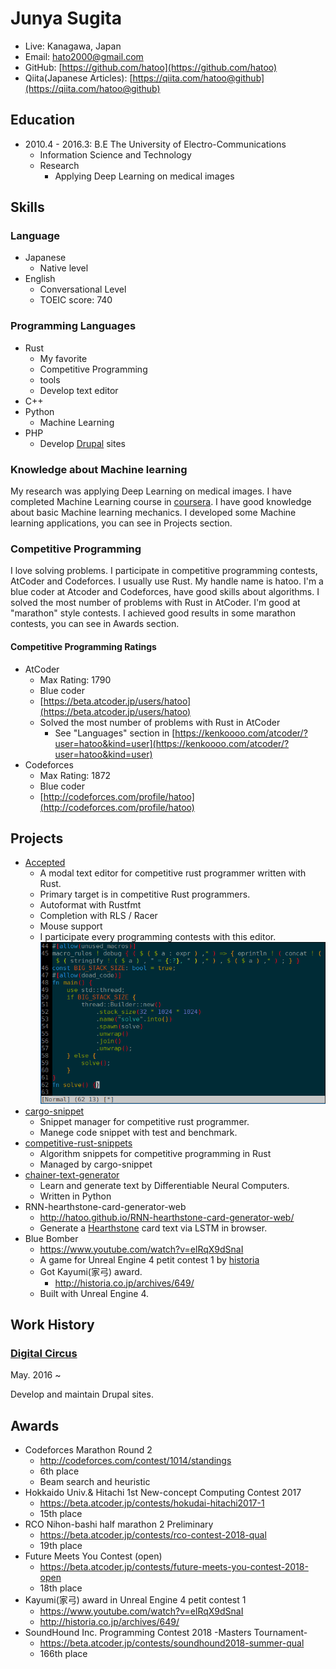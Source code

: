 # Junya Sugita

- Live: Kanagawa, Japan
- Email: hato2000@gmail.com
- GitHub: [https://github.com/hatoo](https://github.com/hatoo)
- Qiita(Japanese Articles): [https://qiita.com/hatoo@github](https://qiita.com/hatoo@github)

## Education

- 2010.4 - 2016.3: B.E The University of Electro-Communications
  - Information Science and Technology
  - Research
    - Applying Deep Learning on medical images

## Skills

### Language

- Japanese
  - Native level
- English
  - Conversational Level
  - TOEIC score: 740

### Programming Languages

- Rust
  - My favorite
  - Competitive Programming
  - tools
  - Develop text editor
- C++
- Python
  - Machine Learning
- PHP
  - Develop [Drupal](https://www.drupal.org/) sites

### Knowledge about Machine learning

My research was applying Deep Learning on medical images.
I have completed Machine Learning course in [coursera](https://www.coursera.org/learn/machine-learning).
I have good knowledge about basic Machine learning mechanics.
I developed some Machine learning applications, you can see in Projects section.

### Competitive Programming

I love solving problems.
I participate in competitive programming contests, AtCoder and Codeforces.
I usually use Rust.
My handle name is hatoo. I'm a blue coder at Atcoder and Codeforces, have good skills about algorithms.
I solved the most number of problems with Rust in AtCoder.
I'm good at "marathon" style contests.
I achieved good results in some marathon contests, you can see in Awards section.

#### Competitive Programming Ratings

- AtCoder
  - Max Rating: 1790
  - Blue coder
  - [https://beta.atcoder.jp/users/hatoo](https://beta.atcoder.jp/users/hatoo)
  - Solved the most number of problems with Rust in AtCoder
    - See "Languages" section in [https://kenkoooo.com/atcoder/?user=hatoo&kind=user](https://kenkoooo.com/atcoder/?user=hatoo&kind=user)
- Codeforces
  - Max Rating: 1872
  - Blue coder
  - [http://codeforces.com/profile/hatoo](http://codeforces.com/profile/hatoo)

## Projects

- [Accepted](https://github.com/hatoo/Accepted)
  - A modal text editor for competitive rust programmer written with Rust.
  - Primary target is in competitive Rust programmers.
  - Autoformat with Rustfmt
  - Completion with RLS / Racer
  - Mouse support
  - I participate every programming contests with this editor.
    ![Accepted screenshot](demo.png)
- [cargo-snippet](https://github.com/hatoo/cargo-snippet)
  - Snippet manager for competitive rust programmer.
  - Manege code snippet with test and benchmark.
- [competitive-rust-snippets](https://github.com/hatoo/competitive-rust-snippets)
  - Algorithm snippets for competitive programming in Rust
  - Managed by cargo-snippet
- [chainer-text-generator](https://github.com/hatoo/chainer-text-generator)
  - Learn and generate text by Differentiable Neural Computers.
  - Written in Python
- RNN-hearthstone-card-generator-web
  - http://hatoo.github.io/RNN-hearthstone-card-generator-web/
  - Generate a [Hearthstone](https://playhearthstone.com) card text via LSTM in browser.
- Blue Bomber
  - https://www.youtube.com/watch?v=elRqX9dSnaI
  - A game for Unreal Engine 4 petit contest 1 by [historia](http://historia.co.jp/)
  - Got Kayumi(家弓) award.
    - http://historia.co.jp/archives/649/
  - Built with Unreal Engine 4.

## Work History

### [Digital Circus](https://www.dgcircus.com/)

May. 2016 ~ 

Develop and maintain Drupal sites.

## Awards

- Codeforces Marathon Round 2
  - http://codeforces.com/contest/1014/standings
  - 6th place
  - Beam search and heuristic
- Hokkaido Univ.& Hitachi 1st New-concept Computing Contest 2017
  - https://beta.atcoder.jp/contests/hokudai-hitachi2017-1
  - 15th place
- RCO Nihon-bashi half marathon 2 Preliminary
  - https://beta.atcoder.jp/contests/rco-contest-2018-qual
  - 19th place
- Future Meets You Contest (open)
  - https://beta.atcoder.jp/contests/future-meets-you-contest-2018-open
  - 18th place
- Kayumi(家弓) award in Unreal Engine 4 petit contest 1
  - https://www.youtube.com/watch?v=elRqX9dSnaI
  - http://historia.co.jp/archives/649/
- SoundHound Inc. Programming Contest 2018 -Masters Tournament-
  - https://beta.atcoder.jp/contests/soundhound2018-summer-qual
  - 166th place
